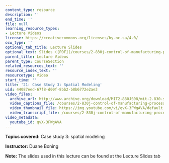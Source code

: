 ```yaml
---
content_type: resource
description: ''
end_time: ''
file: null
learning_resource_types:
- Lecture Videos
license: https://creativecommons.org/licenses/by-nc-sa/4.0/
ocw_type: ''
optional_tab_title: Lecture Slides
optional_text: Slides ([PDF](/courses/2-830j-control-of-manufacturing-processes-sma-6303-spring-2008/resources/lecture21))
parent_title: Lecture Videos
parent_type: CourseSection
related_resources_text: ''
resource_index_text: ''
resourcetype: Video
start_time: ''
title: '21: Case Study 3: Spatial Modeling'
uid: 44087eed-67f8-d00f-8bb2-b8b6772e2ae3
video_files:
  archive_url: http://www.archive.org/download/MIT2-830JS08/mit-2.830-s08-lec21_300k.mp4
  video_captions_file: /courses/2-830j-control-of-manufacturing-processes-sma-6303-spring-2008/c42c1310dc135719b84d536d1bc48ff7_qvX-3FWgAVA.vtt
  video_thumbnail_file: https://img.youtube.com/vi/qvX-3FWgAVA/default.jpg
  video_transcript_file: /courses/2-830j-control-of-manufacturing-processes-sma-6303-spring-2008/7341a2ea3120c2808e693802f7e1ba4e_qvX-3FWgAVA.pdf
video_metadata:
  youtube_id: qvX-3FWgAVA
---
```


**Topics covered:** Case study 3: spatial modeling

**Instructor:** Duane Boning

**Note:** The slides used in this lecture can be found at the Lecture Slides tab

